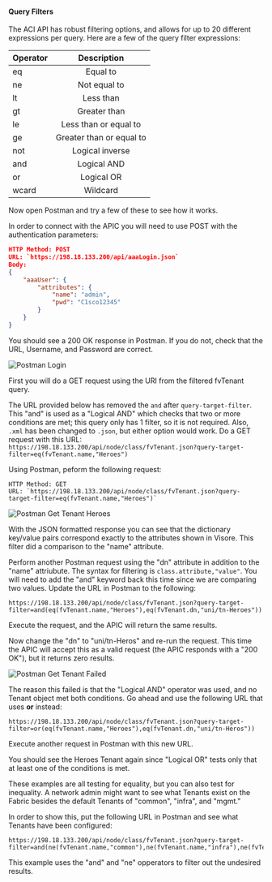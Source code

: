 #### Query Filters
The ACI API has robust filtering options, and allows for up to 20 different expressions per query. Here are a few of the query filter expressions:

| Operator | Description |
| ---------|:-----------:|
| eq    | Equal to |
| ne    | Not equal to |
| lt    | Less than |
| gt    | Greater than |
| le    | Less than or equal to |
| ge    | Greater than or equal to |
| not   | Logical inverse |
| and   | Logical AND |
| or    | Logical OR |
| wcard | Wildcard |


Now open Postman and try a few of these to see how it works.

In order to connect with the APIC you will need to use POST with the authentication parameters:

```json
HTTP Method: POST
URL: `https://198.18.133.200/api/aaaLogin.json`
Body:
{
    "aaaUser": {
        "attributes": {
            "name": "admin",
            "pwd": "C1sco12345"
        }
    }
}
```

You should see a 200 OK response in Postman. If you do not, check that the URL, Username, and Password are correct.

![Postman Login](/posts/files/intermediate-aci_aci-api/assets/images/postman_login.png)

First you will do a GET request using the URI from the filtered fvTenant query.

The URL provided below has removed the `and` after `query-target-filter`. This "and" is used as a "Logical AND" which checks that two or more conditions are met; this query only has 1 filter, so it is not required. Also, `.xml` has been changed to `.json`, but either option would work. Do a GET request with this URL: `https://198.18.133.200/api/node/class/fvTenant.json?query-target-filter=eq(fvTenant.name,"Heroes")`

Using Postman, peform the following request:
```
HTTP Method: GET
URL: `https://198.18.133.200/api/node/class/fvTenant.json?query-target-filter=eq(fvTenant.name,"Heroes")`
```

![Postman Get Tenant Heroes](/posts/files/intermediate-aci_aci-api/assets/images/postman_get_tenant_heroes.png)

With the JSON formatted response you can see that the dictionary key/value pairs correspond exactly to the attributes shown in Visore. This filter did a comparison to the "name" attribute.

Perform another Postman request using the "dn" attribute in addition to the "name" attriubute. The syntax for filtering is `class.attribute,"value"`. You will need to add the "and" keyword back this time since we are comparing two values.  Update the URL in Postman to the following:

```
https://198.18.133.200/api/node/class/fvTenant.json?query-target-filter=and(eq(fvTenant.name,"Heroes"),eq(fvTenant.dn,"uni/tn-Heroes"))
```

Execute the request, and the APIC will return the same results.

Now change the "dn" to "uni/tn-Heros" and re-run the request. This time the APIC will accept this as a valid request (the APIC responds with a "200 OK"), but it returns zero results.

![Postman Get Tenant Failed](/posts/files/intermediate-aci_aci-api/assets/images/postman_get_tenant_failed.png)

The reason this failed is that the "Logical AND" operator was used, and no Tenant object met both conditions. Go ahead and use the following URL that uses **or** instead: 

```
https://198.18.133.200/api/node/class/fvTenant.json?query-target-filter=or(eq(fvTenant.name,"Heroes"),eq(fvTenant.dn,"uni/tn-Heros"))
```

Execute another request in Postman with this new URL.

You should see the Heroes Tenant again since "Logical OR" tests only that at least one of the conditions is met.

These examples are all testing for equality, but you can also test for inequality. A network admin might want to see what Tenants exist on the Fabric besides the default Tenants of "common", "infra", and "mgmt." 

In order to show this, put the following URL in Postman and see what Tenants have been configured:

```
https://198.18.133.200/api/node/class/fvTenant.json?query-target-filter=and(ne(fvTenant.name,"common"),ne(fvTenant.name,"infra"),ne(fvTenant.name,"mgmt"))
```


This example uses the "and" and "ne" opperators to filter out the undesired results.